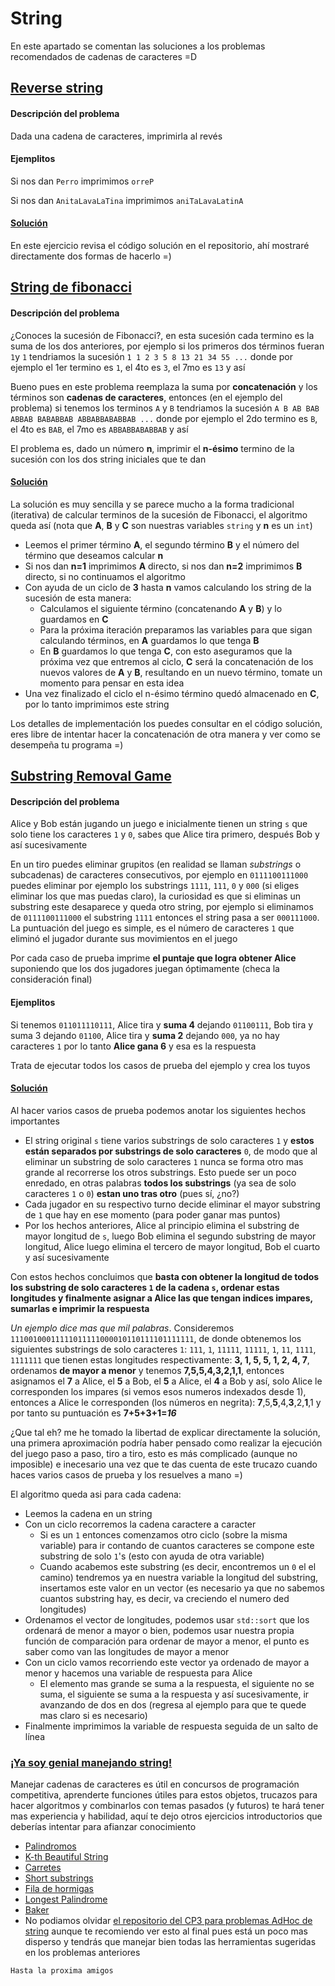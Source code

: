 # String
En este apartado se comentan las soluciones a los problemas recomendados de cadenas de caracteres =D

## [Reverse string](https://omegaup.com/arena/problem/Reverse-String/#problems)
#### Descripción del problema
Dada una cadena de caracteres, imprimirla al revés

#### Ejemplitos
Si nos dan `Perro` imprimimos `orreP`

Si nos dan `AnitaLavaLaTina` imprimimos `aniTaLavaLatinA`

#### [Solución](https://github.com/CPCESFM/Material-Apoyo-Tutoriales/blob/master/string/Reverse_string.md)
En este ejercicio revisa el código solución en el repositorio, ahí mostraré directamente dos formas de hacerlo =)

## [String de fibonacci](https://omegaup.com/arena/problem/Fibonacci-String/#problems)
#### Descripción del problema
¿Conoces la sucesión de Fibonacci?, en esta sucesión cada termino es la suma de los dos anteriores, por ejemplo si los primeros dos términos fueran `1`y `1` tendriamos la sucesión `1 1 2 3 5 8 13 21 34 55 ...` donde por ejemplo el 1er termino es `1`, el 4to es `3`, el 7mo es `13` y así

Bueno pues en este problema reemplaza la suma por **concatenación** y los términos son **cadenas de caracteres**, entonces (en el ejemplo del problema) si tenemos los terminos `A` y `B` tendriamos la sucesión `A B AB BAB ABBAB BABABBAB ABBABBABABBAB ...` donde por ejemplo el 2do termino es `B`, el 4to es `BAB`, el 7mo es `ABBABBABABBAB` y así

El problema es, dado un número **n**, imprimir el **n-ésimo** termino de la sucesión con los dos string iniciales que te dan

#### [Solución](https://github.com/CPCESFM/Material-Apoyo-Tutoriales/blob/master/string/String_de_Fibonacci.cpp)
La solución es muy sencilla y se parece mucho a la forma tradicional (iterativa) de calcular terminos de la sucesión de Fibonacci, el algoritmo queda así (nota que **A**, **B** y **C** son nuestras variables `string` y **n** es un `int`)
+ Leemos el primer término **A**, el segundo término **B** y el número del término que deseamos calcular **n**
+ Si nos dan **n=1** imprimimos **A** directo, si nos dan **n=2** imprimimos **B** directo, si no continuamos el algoritmo
+ Con ayuda de un ciclo de **3** hasta **n** vamos calculando los string de la sucesión de esta manera:
	+ Calculamos el siguiente término (concatenando **A** y **B**) y lo guardamos en **C**
	+ Para la próxima iteración preparamos las variables para que sigan calculando términos, en **A** guardamos lo que tenga **B**
	+ En **B** guardamos lo que tenga **C**, con esto aseguramos que la próxima vez que entremos al ciclo, **C** será la concatenación de los nuevos valores de **A** y **B**, resultando en un nuevo término, tomate un momento para pensar en esta idea
+ Una vez finalizado el ciclo el n-ésimo término quedó almacenado en **C**, por lo tanto imprimimos este string

Los detalles de implementación los puedes consultar en el código solución, eres libre de intentar hacer la concatenación de otra manera y ver como se desempeña tu programa =)

## [Substring Removal Game](https://codeforces.com/contest/1398/problem/B)
#### Descripción del problema
Alice y Bob están jugando un juego e inicialmente tienen un string `s` que solo tiene los caracteres `1` y `0`, sabes que Alice tira primero, después Bob y así sucesivamente

En un tiro puedes eliminar grupitos (en realidad se llaman _substrings_ o subcadenas) de caracteres consecutivos, por ejemplo en `0111100111000` puedes eliminar por ejemplo los substrings `1111`, `111`, `0` y `000` (si eliges eliminar los que mas puedas claro), la curiosidad es que si eliminas un substring este desaparece y queda otro string, por ejemplo si eliminamos de `0111100111000` el substring `1111` entonces el string pasa a ser `000111000`. La puntuación del juego es simple, es el número de caracteres `1` que eliminó el jugador durante sus movimientos en el juego

Por cada caso de prueba imprime **el puntaje que logra obtener Alice** suponiendo que los dos jugadores juegan óptimamente (checa la consideración final)

#### Ejemplitos
Si tenemos `011011110111`, Alice tira y **suma 4** dejando `01100111`, Bob tira y suma 3 dejando `01100`, Alice tira y **suma 2** dejando `000`, ya no hay caracteres `1` por lo tanto **Alice gana 6** y esa es la respuesta

Trata de ejecutar todos los casos de prueba del ejemplo y crea los tuyos

#### [Solución](https://github.com/CPCESFM/Material-Apoyo-Tutoriales/blob/master/string/Substring_Removal_Game.cpp)
Al hacer varios casos de prueba podemos anotar los siguientes hechos importantes
+ El string original `s` tiene varios substrings de solo caracteres `1` y **estos están separados por substrings de solo caracteres** `0`, de modo que al eliminar un substring de solo caracteres `1` nunca se forma otro mas grande al recorrerse los otros substrings. Esto puede ser un poco enredado, en otras palabras **todos los substrings** (ya sea de solo caracteres `1` o `0`) **estan uno tras otro** (pues sí, ¿no?)
+ Cada jugador en su respectivo turno decide eliminar el mayor substring de `1` que hay en ese momento (para poder ganar mas puntos)
+ Por los hechos anteriores, Alice al principio elimina el substring de mayor longitud de `s`, luego Bob elimina el segundo substring de mayor longitud, Alice luego elimina el tercero de mayor longitud, Bob el cuarto y así sucesivamente

Con estos hechos concluimos que **basta con obtener la longitud de todos los substring de solo caracteres `1` de la cadena `s`, ordenar estas longitudes y finalmente asignar a Alice las que tengan indices impares, sumarlas e imprimir la respuesta**

_Un ejemplo dice mas que mil palabras_. Consideremos `11100100011111011111000010110111101111111`, de donde obtenemos los siguientes substrings de solo caracteres `1`: `111`, `1`, `11111`, `11111`, `1`, `11`, `1111`, `1111111` que tienen estas longitudes respectivamente: **3, 1, 5, 5, 1, 2, 4, 7**, ordenamos **de mayor a menor** y tenemos **7,5,5,4,3,2,1,1**, entonces asignamos el **7** a Alice, el **5** a Bob, el **5** a Alice, el **4** a Bob y así, solo Alice le corresponden los impares (si vemos esos numeros indexados desde 1), entonces a Alice le corresponden (los números en negrita): **7**,5,**5**,4,**3**,2,**1**,1 y por tanto su puntuación es **7+5+3+1=_16_**

¿Que tal eh? me he tomado la libertad de explicar directamente la solución, una primera aproximación podría haber pensado como realizar la ejecución del juego paso a paso, tiro a tiro, esto es más complicado (aunque no imposible) e inecesario una vez que te das cuenta de este trucazo cuando haces varios casos de prueba y los resuelves a mano =)

El algoritmo queda asi para cada cadena:
+ Leemos la cadena en un string
+ Con un ciclo recorremos la cadena caractere a caracter
	+ Si es un `1` entonces comenzamos otro ciclo (sobre la misma variable) para ir contando de cuantos caracteres se compone este substring de solo `1`'s (esto con ayuda de otra variable)
	+ Cuando acabemos este substring (es decir, encontremos un `0` el el camino) tendremos ya en nuestra variable la longitud del substring, insertamos este valor en un vector (es necesario ya que no sabemos cuantos substring hay, es decir, va creciendo el numero ded longitudes)
+ Ordenamos el vector de longitudes, podemos usar `std::sort` que los ordenará de menor a mayor o bien, podemos usar nuestra propia función de comparación para ordenar de mayor a menor, el punto es saber como van las longitudes de mayor a menor
+ Con un ciclo vamos recorriendo este vector ya ordenado de mayor a menor y hacemos una variable de respuesta para Alice
	+ El elemento mas grande se suma a la respuesta, el siguiente no se suma, el siguiente se suma a la respuesta y así sucesivamente, ir avanzando de dos en dos (regresa al ejemplo para que te quede mas claro si es necesario)
+ Finalmente imprimimos la variable de respuesta seguida de un salto de línea

### [¡Ya soy genial manejando string!](https://www.youtube.com/watch?v=BtLSaxRnIhc)
Manejar cadenas de caracteres es útil en concursos de programación competitiva, aprenderte funciones útiles para estos objetos, trucazos para hacer algoritmos y combinarlos con temas pasados (y futuros) te hará tener mas experiencia y habilidad, aquí te dejo otros ejercicios introductorios que deberías intentar para afianzar conocimiento
+ [Palindromos](https://omegaup.com/arena/problem/COMI-Palindromos/#problems)
+ [K-th Beautiful String](https://codeforces.com/contest/1328/problem/B)
+ [Carretes](https://omegaup.com/arena/problem/Carretes/#problems)
+ [Short substrings](https://codeforces.com/problemset/problem/1367/A)
+ [Fila de hormigas](https://omegaup.com/arena/problem/Fila-de-hormigas#problems)
+ [Longest Palindrome](https://codeforces.com/problemset/problem/1304/B)
+ [Baker](https://omegaup.com/arena/problem/Baker/#problems)
+ No podiamos olvidar [el repositorio del CP3 para problemas AdHoc de string](https://onlinejudge.org/index.php?option=com_onlinejudge&Itemid=8&category=737) aunque te recomiendo ver esto al final pues está un poco mas disperso y tendrás que manejar bien todas las herramientas sugeridas en los problemas anteriores

`Hasta la proxima amigos`
